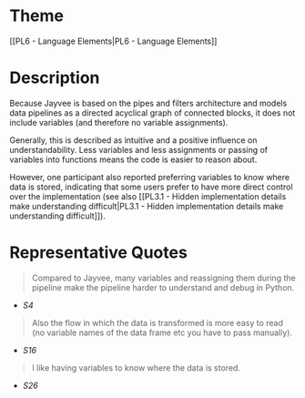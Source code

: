 # Theme

[[PL6 - Language Elements|PL6 - Language Elements]]
# Description

Because Jayvee is based on the pipes and filters architecture and models data pipelines as a directed acyclical graph of connected blocks, it does not include variables (and therefore no variable assignments).

Generally, this is described as intuitive and a positive influence on understandability. Less variables and less assignments or passing of variables into functions means the code is easier to reason about.

However, one participant also reported preferring variables to know where data is stored, indicating that some users prefer to have more direct control over the implementation (see also [[PL3.1 - Hidden implementation details make understanding difficult|PL3.1 - Hidden implementation details make understanding difficult]]).
# Representative Quotes

> Compared to Jayvee, many variables and reassigning them during the pipeline make the pipeline harder to understand and debug in Python.
- *S4*

> Also the flow in which the data is transformed is more easy to read (no variable names of the data frame etc you have to pass manually).
- *S16*

> I like having variables to know where the data is stored.
- *S26*